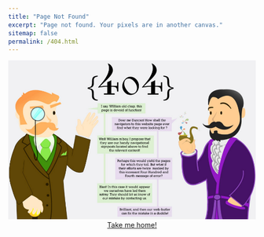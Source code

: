 ```yaml
---
title: "Page Not Found"
excerpt: "Page not found. Your pixels are in another canvas."
sitemap: false
permalink: /404.html
---
```


![alt text](https://github.com/dewandemo/dewandemo.github.io/blob/master/assets/images/404.jpg "404")
<br><a href="/" style="margin: 0 auto; display:block; text-align: center">Take me home!</a>
